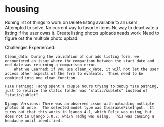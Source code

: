 # housing
Runing list of things to work on 
    Delete listing available to all users   
        Attempted to solve.
    No current way to favorite items
    No way to deactivate a listing if the user owns it.
    Create listing photos uploads neads work.  Need to figure out the multiple photo upload.


Challenges Experienced:

    Clean_data: During the validation of our add listing form, we encountered an issue where the comparison between the start date and end date was returning a comparison error.  
        What we Learned: if you use clean_x_date, it will not let the user access other aspects of the form to evaluate.  Thses need to be combined into one clean function.

    File Pathing: Tadhg spent a couple hours trying to debug file pathing, just to relaize the static folder was "static/sublets" instead of "static/sublet"

    Django Versions: There was an observed issue with uploading multiple photos at once.  The selected model type was ClearableFileInput.  It turns out that this works in Django 4.1, which Felix was using, but does not in Django 5.0.7, which Tadhg was using.  This was causing a headache until identified.  